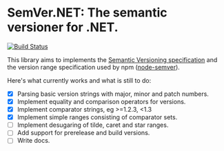 SemVer.NET: The semantic versioner for .NET.
============================================

[![Build Status](https://travis-ci.org/adamreeve/semver.net.svg?branch=master)](https://travis-ci.org/adamreeve/semver.net)

This library aims to implements the
[Semantic Versioning specification](http://semver.org/)
and the version range specification used by
npm ([node-semver](https://github.com/npm/node-semver)).

Here's what currently works and what is still to do:

- [x] Parsing basic version strings with major, minor and patch numbers.
- [x] Implement equality and comparison operators for versions.
- [x] Implement comparator strings, eg >=1.2.3, <1.3
- [x] Implement simple ranges consisting of comparator sets.
- [ ] Implement desugaring of tilde, caret and star ranges.
- [ ] Add support for prerelease and build versions.
- [ ] Write docs.

